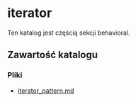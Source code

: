 # iterator

Ten katalog jest częścią sekcji behavioral.

## Zawartość katalogu

### Pliki

- [iterator_pattern.md](iterator_pattern.md)

